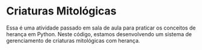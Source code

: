 # Criaturas Mitológicas
 Essa é uma atividade passado em sala de aula para praticar os conceitos de herança em Python. Neste código, estamos desenvolvendo um sistema de
gerenciamento de criaturas mitológicas com herança.
